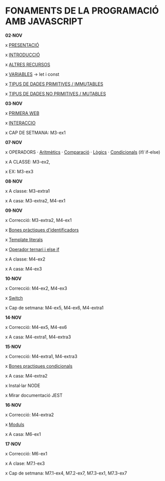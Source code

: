 # FONAMENTS DE LA PROGRAMACIÓ AMB JAVASCRIPT

**02·NOV**

x [PRESENTACIÓ](./presentacio/presentacio.md)

x [INTRODUCCIÓ](./introduccio/introduccio.md)

x [ALTRES RECURSOS](./altres-recursos/altres-recursos.md)

x [VARIABLES](./variables/variables.md) -> let i const

x [TIPUS DE DADES PRIMITIVES / IMMUTABLES](./tipus-de-dades/primitives.md)

x [TIPUS DE DADES NO PRIMITIVES / MUTABLES](./tipus-de-dades/no-primitives.md) 

**03·NOV**

x [PRIMERA WEB](./primera-web/primera-web.md)

x [INTERACCIO](./interaccio/interaccio.md)

x CAP DE SETMANA: M3-ex1

**07·NOV**

x OPERADORS
    · [Aritmètics](./operadors/aritmetics.md)
    · [Comparació](./operadors/comparacio.md)
    · [Lògics](./operadors/logics.md)
    · [Condicionals](./operadors/condicionals.md) (if/ if-else)

x A CLASSE: M3-ex2,

x EX: M3-ex3

**08·NOV**

x A classe: M3-extra1

x A casa: M3-extra2, M4-ex1

**09·NOV**

x Correcció: M3-extra2, M4-ex1

x [Bones pràctiques d'identificadors](./identificadors/identificadors.md)

x [Template literals](./template-literals/template-literals.md)

x [Operador ternari i else if](./operadors/condicionals.md)

x A classe: M4-ex2

x A casa: M4-ex3

**10·NOV**

x Correcció: M4-ex2, M4-ex3

x [Switch](./switch/switch.md)

x Cap de setmana: M4-ex5, M4-ex6, M4-extra1

**14·NOV**

x Correcció: M4-ex5, M4-ex6

x A casa: M4-extra1, M4-extra3

**15·NOV**

x Correcció: M4-extra1, M4-extra3

x [Bones practiques condicionals](./condicionals-bones-practiques/condicionals-bones-practiques.md)

x A casa: M4-extra2

x Instal·lar NODE

x Mirar documentació JEST

**16·NOV**

x Correcció: M4-extra2

x [Moduls](./moduls-javascript/moduls-example/)

x A casa: M6-ex1

**17·NOV**

x Correcció: M6-ex1

x A clase: M7.1-ex3

x Cap de setmana: M7.1-ex4, M7.2-ex7, M7.3-ex1, M7.3-ex7







